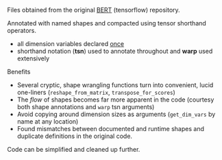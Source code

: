 Files obtained from the original [BERT](https://github.com/google-research/bert) (tensorflow) repository. 

Annotated with named shapes and compacted using tensor shorthand operators.
- all dimension variables declared [once](https://github.com/ofnote/tsalib/blob/d9350073f8a610e776fa808c7e7574d17ac4a02f/models/bert/modeling.py#L81)
- shorthand notation (**tsn**) used to annotate throughout and **warp** used extensively

Benefits
- Several cryptic, shape wrangling functions turn into convenient, lucid one-liners (`reshape_from_matrix`, `transpose_for_scores`)
- The *flow* of shapes becomes far more apparent in the code (courtesy both shape annotations and `warp` tsn arguments)
- Avoid copying around dimension sizes as arguments (`get_dim_vars`  by name at any location)
- Found mismatches between documented and runtime shapes and duplicate definitions in the original code.

Code can be simplified and cleaned up further.